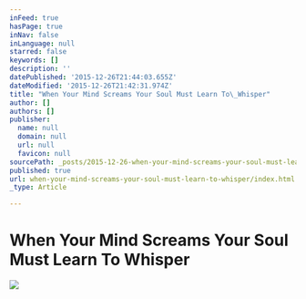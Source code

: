 ```yaml
---
inFeed: true
hasPage: true
inNav: false
inLanguage: null
starred: false
keywords: []
description: ''
datePublished: '2015-12-26T21:44:03.655Z'
dateModified: '2015-12-26T21:42:31.974Z'
title: "When Your Mind Screams Your Soul Must Learn To\_Whisper"
author: []
authors: []
publisher:
  name: null
  domain: null
  url: null
  favicon: null
sourcePath: _posts/2015-12-26-when-your-mind-screams-your-soul-must-learn-to-whisper.md
published: true
url: when-your-mind-screams-your-soul-must-learn-to-whisper/index.html
_type: Article

---
```

# When Your Mind Screams Your Soul Must Learn To Whisper
![](https://the-grid-user-content.s3-us-west-2.amazonaws.com/062142a7-daaf-43fe-b23d-9445742e0c94.png)